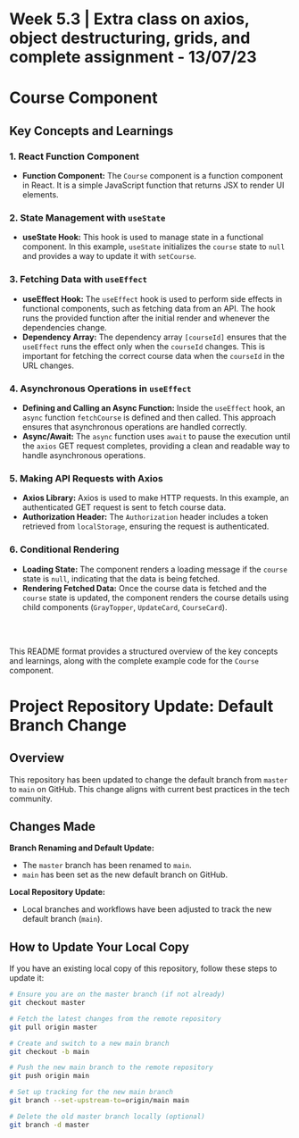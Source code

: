 # Week 5.3 | Extra class on axios, object destructuring, grids, and complete assignment - 13/07/23


# Course Component

## Key Concepts and Learnings

### 1. React Function Component
- **Function Component:** The `Course` component is a function component in React. It is a simple JavaScript function that returns JSX to render UI elements.

### 2. State Management with `useState`
- **useState Hook:** This hook is used to manage state in a functional component. In this example, `useState` initializes the `course` state to `null` and provides a way to update it with `setCourse`.

### 3. Fetching Data with `useEffect`
- **useEffect Hook:** The `useEffect` hook is used to perform side effects in functional components, such as fetching data from an API. The hook runs the provided function after the initial render and whenever the dependencies change.
- **Dependency Array:** The dependency array `[courseId]` ensures that the `useEffect` runs the effect only when the `courseId` changes. This is important for fetching the correct course data when the `courseId` in the URL changes.

### 4. Asynchronous Operations in `useEffect`
- **Defining and Calling an Async Function:** Inside the `useEffect` hook, an `async` function `fetchCourse` is defined and then called. This approach ensures that asynchronous operations are handled correctly.
- **Async/Await:** The `async` function uses `await` to pause the execution until the `axios` GET request completes, providing a clean and readable way to handle asynchronous operations.

### 5. Making API Requests with Axios
- **Axios Library:** Axios is used to make HTTP requests. In this example, an authenticated GET request is sent to fetch course data.
- **Authorization Header:** The `Authorization` header includes a token retrieved from `localStorage`, ensuring the request is authenticated.

### 6. Conditional Rendering
- **Loading State:** The component renders a loading message if the `course` state is `null`, indicating that the data is being fetched.
- **Rendering Fetched Data:** Once the course data is fetched and the `course` state is updated, the component renders the course details using child components (`GrayTopper`, `UpdateCard`, `CourseCard`).

<br />
<br />

This README format provides a structured overview of the key concepts and learnings, along with the complete example code for the `Course` component.


# Project Repository Update: Default Branch Change

## Overview
This repository has been updated to change the default branch from `master` to `main` on GitHub. This change aligns with current best practices in the tech community.

## Changes Made
**Branch Renaming and Default Update:**
- The `master` branch has been renamed to `main`.
- `main` has been set as the new default branch on GitHub.

**Local Repository Update:**
- Local branches and workflows have been adjusted to track the new default branch (`main`).

## How to Update Your Local Copy
If you have an existing local copy of this repository, follow these steps to update it:

```bash
# Ensure you are on the master branch (if not already)
git checkout master

# Fetch the latest changes from the remote repository
git pull origin master

# Create and switch to a new main branch
git checkout -b main

# Push the new main branch to the remote repository
git push origin main

# Set up tracking for the new main branch
git branch --set-upstream-to=origin/main main

# Delete the old master branch locally (optional)
git branch -d master
